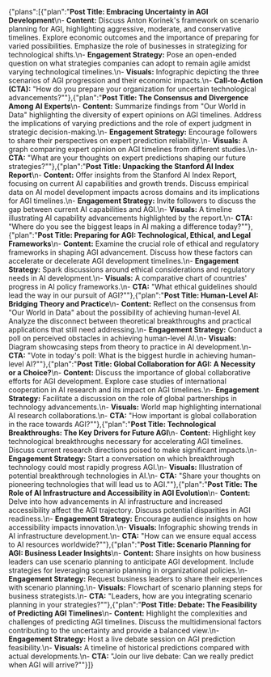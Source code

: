 {"plans":[{"plan":"**Post Title: Embracing Uncertainty in AGI Development**\n- **Content:** Discuss Anton Korinek's framework on scenario planning for AGI, highlighting aggressive, moderate, and conservative timelines. Explore economic outcomes and the importance of preparing for varied possibilities. Emphasize the role of businesses in strategizing for technological shifts.\n- **Engagement Strategy:** Pose an open-ended question on what strategies companies can adopt to remain agile amidst varying technological timelines.\n- **Visuals:** Infographic depicting the three scenarios of AGI progression and their economic impacts.\n- **Call-to-Action (CTA):** \"How do you prepare your organization for uncertain technological advancements?\""},{"plan":"**Post Title: The Consensus and Divergence Among AI Experts**\n- **Content:** Summarize findings from \"Our World in Data\" highlighting the diversity of expert opinions on AGI timelines. Address the implications of varying predictions and the role of expert judgment in strategic decision-making.\n- **Engagement Strategy:** Encourage followers to share their perspectives on expert prediction reliability.\n- **Visuals:** A graph comparing expert opinion on AGI timelines from different studies.\n- **CTA:** \"What are your thoughts on expert predictions shaping our future strategies?\""},{"plan":"**Post Title: Unpacking the Stanford AI Index Report**\n- **Content:** Offer insights from the Stanford AI Index Report, focusing on current AI capabilities and growth trends. Discuss empirical data on AI model development impacts across domains and its implications for AGI timelines.\n- **Engagement Strategy:** Invite followers to discuss the gap between current AI capabilities and AGI.\n- **Visuals:** A timeline illustrating AI capability advancements highlighted by the report.\n- **CTA:** \"Where do you see the biggest leaps in AI making a difference today?\""},{"plan":"**Post Title: Preparing for AGI: Technological, Ethical, and Legal Frameworks**\n- **Content:** Examine the crucial role of ethical and regulatory frameworks in shaping AGI advancement. Discuss how these factors can accelerate or decelerate AGI development timelines.\n- **Engagement Strategy:** Spark discussions around ethical considerations and regulatory needs in AI development.\n- **Visuals:** A comparative chart of countries' progress in AI policy frameworks.\n- **CTA:** \"What ethical guidelines should lead the way in our pursuit of AGI?\""},{"plan":"**Post Title: Human-Level AI: Bridging Theory and Practice**\n- **Content:** Reflect on the consensus from \"Our World in Data\" about the possibility of achieving human-level AI. Analyze the disconnect between theoretical breakthroughs and practical applications that still need addressing.\n- **Engagement Strategy:** Conduct a poll on perceived obstacles in achieving human-level AI.\n- **Visuals:** Diagram showcasing steps from theory to practice in AI development.\n- **CTA:** \"Vote in today's poll: What is the biggest hurdle in achieving human-level AI?\""},{"plan":"**Post Title: Global Collaboration for AGI: A Necessity or a Choice?**\n- **Content:** Discuss the importance of global collaborative efforts for AGI development. Explore case studies of international cooperation in AI research and its impact on AGI timelines.\n- **Engagement Strategy:** Facilitate a discussion on the role of global partnerships in technology advancements.\n- **Visuals:** World map highlighting international AI research collaborations.\n- **CTA:** \"How important is global collaboration in the race towards AGI?\""},{"plan":"**Post Title: Technological Breakthroughs: The Key Drivers for Future AGI**\n- **Content:** Highlight key technological breakthroughs necessary for accelerating AGI timelines. Discuss current research directions poised to make significant impacts.\n- **Engagement Strategy:** Start a conversation on which breakthrough technology could most rapidly progress AGI.\n- **Visuals:** Illustration of potential breakthrough technologies in AI.\n- **CTA:** \"Share your thoughts on pioneering technologies that will lead us to AGI.\""},{"plan":"**Post Title: The Role of AI Infrastructure and Accessibility in AGI Evolution**\n- **Content:** Delve into how advancements in AI infrastructure and increased accessibility affect the AGI trajectory. Discuss potential disparities in AGI readiness.\n- **Engagement Strategy:** Encourage audience insights on how accessibility impacts innovation.\n- **Visuals:** Infographic showing trends in AI infrastructure development.\n- **CTA:** \"How can we ensure equal access to AI resources worldwide?\""},{"plan":"**Post Title: Scenario Planning for AGI: Business Leader Insights**\n- **Content:** Share insights on how business leaders can use scenario planning to anticipate AGI development. Include strategies for leveraging scenario planning in organizational policies.\n- **Engagement Strategy:** Request business leaders to share their experiences with scenario planning.\n- **Visuals:** Flowchart of scenario planning steps for business strategists.\n- **CTA:** \"Leaders, how are you integrating scenario planning in your strategies?\""},{"plan":"**Post Title: Debate: The Feasibility of Predicting AGI Timelines**\n- **Content:** Highlight the complexities and challenges of predicting AGI timelines. Discuss the multidimensional factors contributing to the uncertainty and provide a balanced view.\n- **Engagement Strategy:** Host a live debate session on AGI prediction feasibility.\n- **Visuals:** A timeline of historical predictions compared with actual developments.\n- **CTA:** \"Join our live debate: Can we really predict when AGI will arrive?\""}]}
